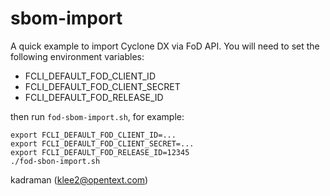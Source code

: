 # sbom-import

A quick example to import Cyclone DX via FoD API. You will need to set the following environment variables:

 - FCLI_DEFAULT_FOD_CLIENT_ID
 - FCLI_DEFAULT_FOD_CLIENT_SECRET
 - FCLI_DEFAULT_FOD_RELEASE_ID

then run `fod-sbom-import.sh`, for example:

```
export FCLI_DEFAULT_FOD_CLIENT_ID=...
export FCLI_DEFAULT_FOD_CLIENT_SECRET=...
export FCLI_DEFAULT_FOD_RELEASE_ID=12345
./fod-sbon-import.sh
```

kadraman (klee2@opentext.com)
